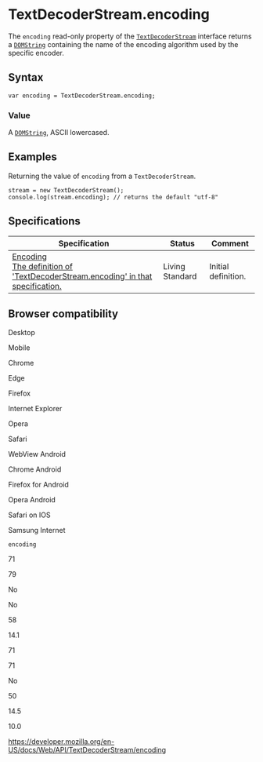 TextDecoderStream.encoding
==========================

The `encoding` read-only property of the [`TextDecoderStream`](../textdecoderstream) interface returns a [`DOMString`](../domstring) containing the name of the encoding algorithm used by the specific encoder.

Syntax
------

    var encoding = TextDecoderStream.encoding;

### Value

A [`DOMString`](../domstring), ASCII lowercased.

Examples
--------

Returning the value of `encoding` from a `TextDecoderStream`.

    stream = new TextDecoderStream();
    console.log(stream.encoding); // returns the default "utf-8"

Specifications
--------------

<table><thead><tr class="header"><th>Specification</th><th>Status</th><th>Comment</th></tr></thead><tbody><tr class="odd"><td><a href="https://encoding.spec.whatwg.org/#dom-textdecoder-encoding">Encoding<br />
<span class="small">The definition of 'TextDecoderStream.encoding' in that specification.</span></a></td><td><span class="spec-living">Living Standard</span></td><td>Initial definition.</td></tr></tbody></table>

Browser compatibility
---------------------

Desktop

Mobile

Chrome

Edge

Firefox

Internet Explorer

Opera

Safari

WebView Android

Chrome Android

Firefox for Android

Opera Android

Safari on IOS

Samsung Internet

`encoding`

71

79

No

No

58

14.1

71

71

No

50

14.5

10.0

<a href="https://developer.mozilla.org/en-US/docs/Web/API/TextDecoderStream/encoding" class="_attribution-link">https://developer.mozilla.org/en-US/docs/Web/API/TextDecoderStream/encoding</a>
